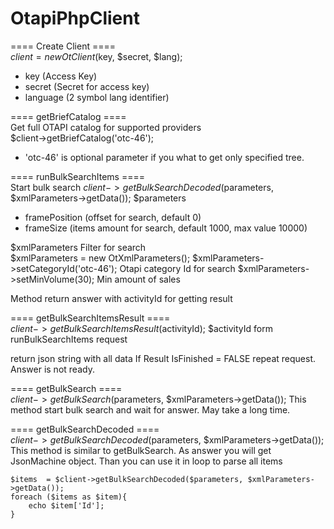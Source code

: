 # OtapiPhpClient

==== Create Client ====\
$client = new OtClient($key, $secret, $lang);
 - key (Access Key)
 - secret (Secret for access key)
 - language (2 symbol lang identifier)

==== getBriefCatalog ====\
Get full OTAPI catalog for supported providers\
$client->getBriefCatalog('otc-46');
 - 'otc-46' is optional parameter if you what to get only specified tree.
 
==== runBulkSearchItems ====\
Start bulk search
$client->getBulkSearchDecoded($parameters, $xmlParameters->getData());
$parameters
 - framePosition (offset for search, default 0)
 - frameSize (items amount for search, default 1000, max value 10000)

$xmlParameters
Filter for search  
$xmlParameters = new OtXmlParameters();
$xmlParameters->setCategoryId('otc-46');
Otapi category Id for search
$xmlParameters->setMinVolume(30);
Min amount of sales

Method return answer with activityId for getting result

==== getBulkSearchItemsResult ====\
$client->getBulkSearchItemsResult($activityId);
$activityId form runBulkSearchItems request

return json string with all data
If Result IsFinished = FALSE repeat request. Answer is not ready.

==== getBulkSearch ====\
$client->getBulkSearch($parameters, $xmlParameters->getData());
This method start bulk search and wait for answer.
May take a long time.

==== getBulkSearchDecoded ====\
$client->getBulkSearchDecoded($parameters, $xmlParameters->getData());
This method is similar to getBulkSearch.
As answer you will get JsonMachine object.
Than you can use it in loop to parse all items
````
$items  = $client->getBulkSearchDecoded($parameters, $xmlParameters->getData());
foreach ($items as $item){
    echo $item['Id'];
}
````